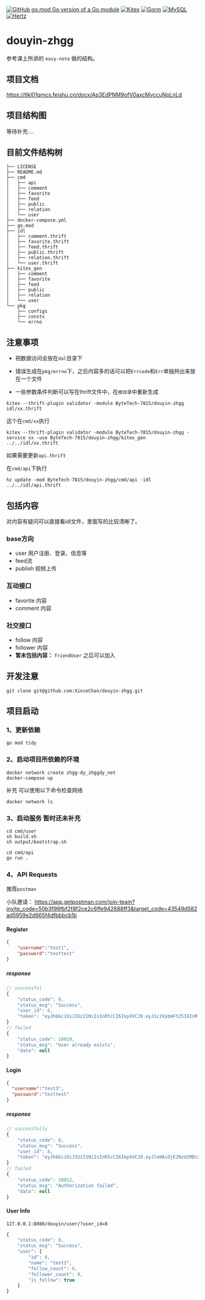 [![GitHub go.mod Go version of a Go module](https://img.shields.io/github/go-mod/go-version/gomods/athens.svg)](https://github.com/gomods/athens)
[![Kitex](https://img.shields.io/badge/Kitex-v0.4.4-green)](https://github.com/cloudwego/kitex)
[![Gorm](https://img.shields.io/badge/Gorm-v1.24.2-blue)](https://gorm.io/)
[![MySQL](https://img.shields.io/badge/MySQL-v8.0.31-red)](https://gorm.io/)
[![Hertz](https://img.shields.io/badge/Hertz-v0.5.2-purple)](https://github.com/cloudwego/hertz)

# douyin-zhgg

参考课上所讲的 `easy-note` 做的结构。

## 项目文档

https://tlkl01qmcs.feishu.cn/docx/Ap3EdPNM9ofV0axcMyccuNpLnLd

## 项目结构图

等待补充....

## 目前文件结构树

```shell
├── LICENSE
├── README.md
├── cmd
│   ├── api
│   ├── comment
│   ├── favorite
│   ├── feed
│   ├── public
│   ├── relation
│   └── user
├── docker-compose.yml
├── go.mod
├── idl
│   ├── comment.thrift
│   ├── favorite.thrift
│   ├── feed.thrift
│   ├── public.thrift
│   ├── relation.thrift
│   └── user.thrift
├── kitex_gen
│   ├── comment
│   ├── favorite
│   ├── feed
│   ├── public
│   ├── relation
│   └── user
└── pkg
    ├── configs
    ├── consts
    └── errno
```

## 注意事项

- 把数据访问全放在`dal`目录下


- 错误生成在`pkg/errno`下，之后内容多的话可以把`Errcode`和`Err`单独拎出来放在一个文件


- 一些参数条件判断可以写在thrift文件中，在`根目录`中重新生成
```shell
kitex --thrift-plugin validator -module ByteTech-7815/douyin-zhgg idl/xx.thrift
```
这个在`cmd/xx`执行
```shell
kitex --thrift-plugin validator -module ByteTech-7815/douyin-zhgg -service xx -use ByteTech-7815/douyin-zhgg/kitex_gen ../../idl/xx.thrift
```
如果需要更新`api.thrift`

在`cmd/api`下执行
```shell
hz update -mod ByteTech-7815/douyin-zhgg/cmd/api -idl ../../idl/api.thrift
```

## 包括内容


对内容有疑问可以直接看idl文件，里面写的比较清晰了。

### base方向

- user 用户注册、登录、信息等
- feed流
- publish 视频上传

### 互动接口

- favorite 内容
- comment 内容

### 社交接口

- follow 内容
- follower 内容
- **暂未包括内容：** `friendUser` 之后可以加入

## 开发注意

```shell
git clone git@github.com:XinceChan/douyin-zhgg.git
```

## 项目启动

### 1、更新依赖

```shell
go mod tidy
```

### 2、启动项目所依赖的环境

```shell
docker network create zhgg-dy_zhggdy_net
docker-compose up
```

补充 可以使用以下命令检查网络
```shell
docker network ls
```

### 3、启动服务 暂时还未补充

```shell
cd cmd/user
sh build.sh
sh output/bootstrap.sh
```

```shell
cd cmd/api
go run .
```


### 4、API Requests

推荐`postman`

小队邀请： https://app.getpostman.com/join-team?invite_code=50b3f99fbf2f8f2ce2c6ffe942688ff3&target_code=43549d582ad5959e2d665f4dfbbbcb1b

#### Register
```json
{
    "username":"test1",
    "password":"testtest"
}
```
##### response
```javascript
// successful
{
    "status_code": 0,
    "status_msg": "Success",
    "user_id": 6,
    "token": "eyJhbGciOiJIUzI1NiIsInR5cCI6IkpXVCJ9.eyJ1c2VybmFtZSI6InRlc3QxIiwidXNlcl9pZCI6NiwiZXhwIjoxNjc1NTkyODg2fQ.yuAu2Ov-Eg0OgR-LTXtu8FAD9ybIRQdQ7EDhTT9Z7x8"
}
// failed
{
    "status_code": 10010,
    "status_msg": "User already exists",
    "data": null
}
```

#### Login
```json
{
  "username":"test3",
  "password":"testtest"
}
```

##### response
```javascript
// successfully
{
    "status_code": 0,
    "status_msg": "Success",
    "user_id": 8,
    "token": "eyJhbGciOiJIUzI1NiIsInR5cCI6IkpXVCJ9.eyJleHAiOjE2NzU2MDcxOTIsImlkIjo4LCJvcmlnX2lhdCI6MTY3NTYwMzU5Mn0.-OnqilfucCUSwoQ-MuYfhesK1BtUzGEhTwhM1EzQagw"
}
// failed
{
    "status_code": 10012,
    "status_msg": "Authorization failed",
    "data": null
}
```

#### User Info
```
127.0.0.1:8080/douyin/user/?user_id=8
```

```javascript
{
    "status_code": 0,
    "status_msg": "Success",
    "user": {
        "id": 8,
        "name": "test3",
        "follow_count": 0,
        "follower_count": 0,
        "is_follow": true
    }
}
```
